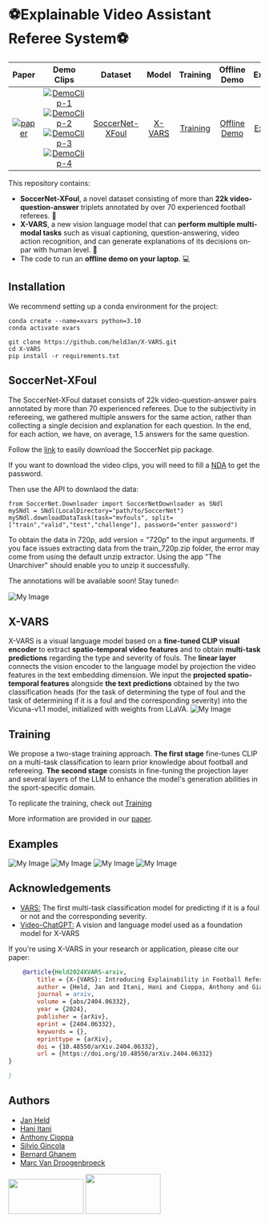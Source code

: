 
# ⚽️Explainable Video Assistant Referee System⚽️ 


| Paper | Demo Clips | Dataset | Model | Training | Offline Demo | Examples |
| :---: | :---: | :---: | :---: | :---: | :---: | :---: | 
| [![paper](https://img.shields.io/badge/Paper-<COLOR>.svg)](https://arxiv.org/abs/2404.06332) | [![DemoClip-1](https://img.shields.io/badge/-DemoClip1-blue)](https://www.youtube.com/watch?v=IJAkf94lPO8) [![DemoClip-2](https://img.shields.io/badge/-DemoClip2-yellow)](https://www.youtube.com/watch?v=SEdUjrLMBik) [![DemoClip-3](https://img.shields.io/badge/-DemoClip3-green)](https://www.youtube.com/watch?v=Nkk125MvkJ0) [![DemoClip-4](https://img.shields.io/badge/-DemoClip4-violet)](https://www.youtube.com/watch?v=yG6qV9jsAJI) | [SoccerNet-XFoul](#SoccerNet-XFoul) | [X-VARS](#X-VARS) | [Training](#Training) |  [Offline Demo](https://github.com/heldJan/X-VARS/blob/main/X-VARS/demo.md) |  [Examples](#Examples) |


This repository contains: 
- **SoccerNet-XFoul**, a novel dataset consisting of more than **22k video-question-answer** triplets annotated by over 70 experienced football referees. 🚀
- **X-VARS**, a new vision language model that can **perform multiple multi-modal tasks** such as visual captioning, question-answering, video action recognition, and can generate explanations of its decisions on-par with human level. 🤖
- The code to run an **offline demo on your laptop**. 💻


## Installation

We recommend setting up a conda environment for the project:

```
conda create --name=xvars python=3.10
conda activate xvars

git clone https://github.com/heldJan/X-VARS.git
cd X-VARS
pip install -r requirements.txt
```

## SoccerNet-XFoul

The SoccerNet-XFoul dataset consists of 22k video-question-answer pairs annotated by more than 70 experienced referees. 
Due to the subjectivity in refereeing, we gathered multiple answers for the same action, rather than collecting a single decision and explanation for each question. In the end, for each action, we have, on average, $1.5$ answers for the same question.

Follow the [link](https://pypi.org/project/SoccerNet/) to easily download the SoccerNet pip package.

If you want to download the video clips, you will need to fill a [NDA](https://docs.google.com/forms/d/e/1FAIpQLSfYFqjZNm4IgwGnyJXDPk2Ko_lZcbVtYX73w5lf6din5nxfmA/viewform) to get the password.

Then use the API to downlaod the data:

```
from SoccerNet.Downloader import SoccerNetDownloader as SNdl
mySNdl = SNdl(LocalDirectory="path/to/SoccerNet")
mySNdl.downloadDataTask(task="mvfouls", split=["train","valid","test","challenge"], password="enter password")
```
To obtain the data in 720p, add version = "720p" to the input arguments. If you face issues extracting data from the train_720p.zip folder, the error may come from using the default unzip extractor. Using the app "The Unarchiver" should enable you to unzip it successfully.

The annotations will be available soon! Stay tuned🔥

![My Image](Images/dataset_example.png)


## X-VARS

X-VARS is a visual language model based on a **fine-tuned CLIP visual encoder** to extract **spatio-temporal video features** and to obtain **multi-task predictions** regarding the type and severity of fouls. The **linear layer** connects the vision encoder to the language model by projection the video features in the text embedding dimension. We input the **projected spatio-temporal features** alongside **the text predictions** obtained by the two classification heads (for the task of determining the type of foul and the task of determining if it is a foul and the corresponding severity) into the Vicuna-v1.1 model, initialized with weights from LLaVA.
![My Image](Images/architecture.png)


## Training 

We propose a two-stage training approach. **The first stage** fine-tunes CLIP on a multi-task classification to learn prior knowledge about football and refereeing. **The second stage** consists in fine-tuning the projection layer and several layers of the LLM to enhance the model's generation abilities in the sport-specific domain. 

To replicate the training, check out [Training](https://github.com/heldJan/X-VARS/blob/main/X-VARS/training.md)

More information are provided in our [paper](https://arxiv.org/abs/2404.06332).


## Examples
![My Image](Images/holding_no_card_main.png)
![My Image](Images/tackling_yellow_main.png)
![My Image](Images/dive.png)
![My Image](Images/tackling.png)

## Acknowledgements

 - [VARS:](https://github.com/SoccerNet/sn-mvfoul) The first multi-task classification model for predicting if it is a foul or not and the corresponding severity.
 - [Video-ChatGPT:](https://github.com/mbzuai-oryx/Video-ChatGPT) A vision and language model used as a foundation model for X-VARS


If you're using X-VARS in your research or application, please cite our paper: 
```bibtex
    @article{Held2024XVARS-arxiv,
        title = {X-{VARS}: Introducing Explainability in Football Refereeing with Multi-Modal Large Language Model},
        author = {Held, Jan and Itani, Hani and Cioppa, Anthony and Giancola, Silvio and Ghanem, Bernard and Van Droogenbroeck, Marc},
        journal = arxiv,
        volume = {abs/2404.06332},
        year = {2024},
        publisher = {arXiv},
        eprint = {2404.06332},
        keywords = {},
        eprinttype = {arXiv},
        doi = {10.48550/arXiv.2404.06332},
        url = {https://doi.org/10.48550/arXiv.2404.06332}
}

}
```
## Authors 

- [Jan Held](https://www.linkedin.com/in/heldjan/)
- [Hani Itani](https://www.linkedin.com/in/hani-itani-613b01111/)
- [Anthony Cioppa](https://www.linkedin.com/in/anthony-cioppa-65a779128/)
- [Silvio Gincola](https://www.linkedin.com/in/silvio-giancola/)
- [Bernard Ghanem](https://www.linkedin.com/in/bernardghanem/)
- [Marc Van Droogenbroeck](https://scholar.google.com/citations?user=IQm8ljgAAAAJ&hl=en)

[<img src="Images/uliege.png" width="150" height="70">](https://www.ival-mbzuai.com)
[<img src="Images/kaust.png" width="150" height="80">](https://github.com/mbzuai-oryx)
